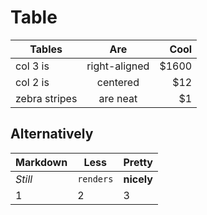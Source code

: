 # Table

| Tables        | Are           | Cool  |
| ------------- |:-------------:| -----:|
| col 3 is      | right-aligned | $1600 |
| col 2 is      | centered      |   $12 |
| zebra stripes | are neat      |    $1 |

## Alternatively

Markdown | Less | Pretty
--- | --- | ---
*Still* | `renders` | **nicely**
1 | 2 | 3